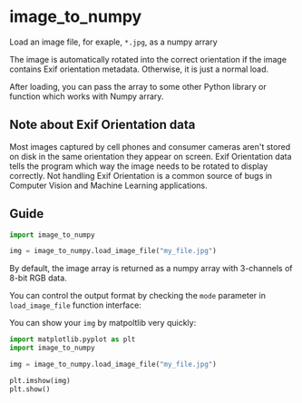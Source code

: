 # image_to_numpy

Load an image file, for exaple, `*.jpg`, as a numpy arrary

The image is automatically rotated into the correct orientation if the image contains Exif orientation metadata.
Otherwise, it is just a normal load.

After loading, you can pass the array to some other Python library or function which works with Numpy arrary.

## Note about Exif Orientation data

Most images captured by cell phones and consumer cameras aren't stored on disk in the same orientation they appear on screen. Exif Orientation data tells the program which way the image needs to be rotated to display correctly. Not handling Exif Orientation is a common source of bugs in Computer Vision and Machine Learning applications.


## Guide

 ```python
import image_to_numpy

img = image_to_numpy.load_image_file("my_file.jpg")
```

By default, the image array is returned as a numpy array with 3-channels of 8-bit RGB data.

You can control the output format by checking the `mode` parameter in `load_image_file` function interface:

You can show your `img` by matpoltlib very quickly:

```python
import matplotlib.pyplot as plt
import image_to_numpy

img = image_to_numpy.load_image_file("my_file.jpg")

plt.imshow(img)
plt.show()
```
